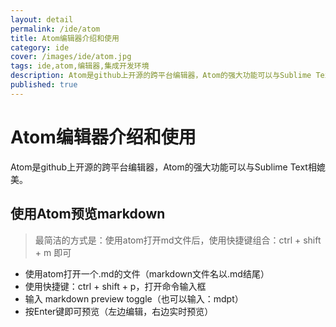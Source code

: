 ```yaml
---
layout: detail
permalink: /ide/atom
title: Atom编辑器介绍和使用
category: ide
cover: /images/ide/atom.jpg
tags: ide,atom,编辑器,集成开发环境
description: Atom是github上开源的跨平台编辑器，Atom的强大功能可以与Sublime Text相媲美
published: true
---
```


# Atom编辑器介绍和使用

Atom是github上开源的跨平台编辑器，Atom的强大功能可以与Sublime Text相媲美。

## 使用Atom预览markdown

> 最简洁的方式是：使用atom打开md文件后，使用快捷键组合：ctrl + shift + m 即可

* 使用atom打开一个.md的文件（markdown文件名以.md结尾）
* 使用快捷键：ctrl + shift + p，打开命令输入框
* 输入 markdown preview toggle（也可以输入：mdpt）
* 按Enter键即可预览（左边编辑，右边实时预览）
